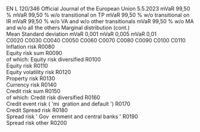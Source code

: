 EN  L 120/346 Official Journal of the European Union 5.5.2023
 mVaR 99,50 %  mVaR 99,50 % 
w/o 
transitional on 
TP  mVaR 99,50 % 
w/o 
transitional on 
IR  mVaR 99,50 % 
w/o VA and w/o 
other 
transitionals  mVaR 99,50 % 
w/o MA and w/o 
all the others  Marginal distribution  (cont.)  
Mean  Standard 
deviation  mVaR 
0,001  mVaR 
0,005  mVaR 
0,01  
C0020  C0030  C0040  C0050  C0060  C0070  C0080  C0090  C0100  C0110  
Inflation risk  R0080  
Equity risk sum  R0090  
of which: Equity risk 
diversified  R0100  
Equity risk  R0110  
Equity volatility risk  R0120  
Property risk  R0130  
Currency risk  R0140  
Credit risk sum  R0150  
of which: Credit risk 
diversified  R0160  
Credit event risk ( 'mi ­
gration and default ') R0170  
Credit Spread risk  R0180  
Spread risk  ' Gov ­
ernment and central 
banks ' R0190  
Spread risk other  R0200